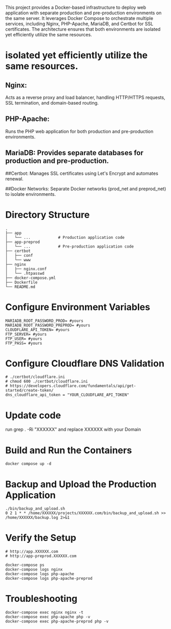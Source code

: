 This project provides a Docker-based infrastructure to deploy web application with separate production and pre-production environments on the same server. 
It leverages Docker Compose to orchestrate multiple services, including Nginx, PHP-Apache, MariaDB, and Certbot for SSL certificates. 
The architecture ensures that both environments are isolated yet efficiently utilize the same resources.

# isolated yet efficiently utilize the same resources.

## Nginx: 
Acts as a reverse proxy and load balancer, handling HTTP/HTTPS requests, SSL termination, and domain-based routing.

## PHP-Apache: 
Runs the PHP web application for both production and pre-production environments.

## MariaDB: Provides separate databases for production and pre-production.

##Certbot: Manages SSL certificates using Let's Encrypt and automates renewal.

##Docker Networks: 
Separate Docker networks (prod_net and preprod_net) to isolate environments.

# Directory Structure


    .
    ├── app
    │   └── ...            # Production application code
    ├── app-preprod
    │   └── ...            # Pre-production application code
    ├── certbot
    │   ├── conf
    │   └── www
    ├── nginx
    │   ├── nginx.conf
    │   └── .htpasswd
    ├── docker-compose.yml
    ├── Dockerfile
    └── README.md


# Configure Environment Variables

    MARIADB_ROOT_PASSWORD_PROD= #yours
    MARIADB_ROOT_PASSWORD_PREPROD= #yours
    CLOUDFLARE_API_TOKEN= #yours
    FTP_SERVER= #yours
    FTP_USER= #yours
    FTP_PASS= #yours

# Configure Cloudflare DNS Validation 

    # ./certbot/cloudflare.ini
    # chmod 600 ./certbot/cloudflare.ini
    # https://developers.cloudflare.com/fundamentals/api/get-started/create-token/
    dns_cloudflare_api_token = "YOUR_CLOUDFLARE_API_TOKEN"

# Update code 
run 
    grep . -Ri "XXXXXX" 
and replace XXXXXX with your Domain

# Build and Run the Containers

    docker compose up -d

# Backup and Upload the Production Application

    ./bin/backup_and_upload.sh
    0 2 1 * * /home/XXXXXX/projects/XXXXXX.com/bin/backup_and_upload.sh >> /home/XXXXXX/backup.log 2>&1


# Verify the Setup

    # http://app.XXXXXX.com
    # http://app-preprod.XXXXXX.com

    docker-compose ps
    docker-compose logs nginx
    docker-compose logs php-apache
    docker-compose logs php-apache-preprod

# Troubleshooting

    docker-compose exec nginx nginx -t
    docker-compose exec php-apache php -v
    docker-compose exec php-apache-preprod php -v


